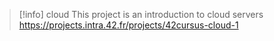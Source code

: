 > [!info] cloud
> This project is an introduction to cloud servers
> https://projects.intra.42.fr/projects/42cursus-cloud-1